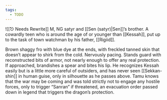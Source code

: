 ```yaml
---
tags:
  - TODO
---
```

![[⎋ Needs Rewrite]]
M, NG satyr and [[Sen (satyr)|Sen]]’s brother. A cowardly teen who is around the age of or younger than [[Kessah]], put up to the task of town watchman by his father, [[Rigiid]]. 

Brown shaggy fro with blue dye at the ends, with freckled tanned skin that doesn’t appear to shirk from the cold. Nervously pacing. Stands guard with reconstructed bits of armor, not nearly enough to offer any real protection. If approached, brandishes a spear and bites his lip. He recognizes Kessah easily but is a little more careful of outsiders, and has never seen [[Sekkan-shin]] in human guise, only in silhouette as he passes above. Tamu knows that the war may be coming and was told strictly not to engage any hostile forces, only to trigger “Sanran” if threatened, an evacuation order passed down in legend that triggers the dragon’s protection.